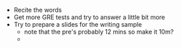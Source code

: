 - Recite the words
- Get more GRE tests and try to answer a little bit more
- Try to prepare a slides for the writing sample
	- note that the pre's probably 12 mins so make it 10m?
	- 
